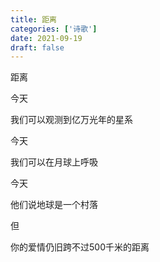```yaml
---
title: 距离
categories: ['诗歌']
date: 2021-09-19
draft: false
---
```


距离

今天

我们可以观测到亿万光年的星系

今天

我们可以在月球上呼吸

今天

他们说地球是一个村落

但

你的爱情仍旧跨不过500千米的距离